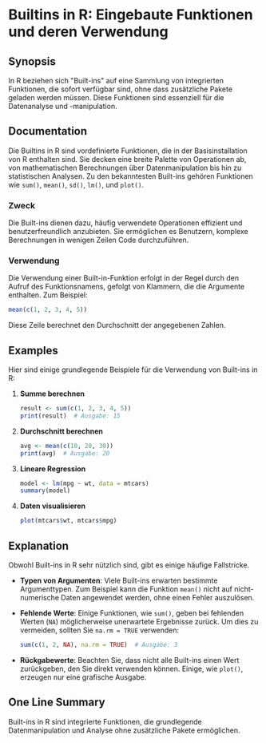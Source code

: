<!--
Meta Description: # Builtins in R: Eingebaute Funktionen und deren Verwendung ## Synopsis In R beziehen sich "Built-ins" auf eine Sammlung von integrierten Funktionen, ...
Meta Keywords: die, built, ins, funktionen, von
-->

# Builtins in R: Eingebaute Funktionen und deren Verwendung 

## Synopsis
In R beziehen sich "Built-ins" auf eine Sammlung von integrierten Funktionen, die sofort verfügbar sind, ohne dass zusätzliche Pakete geladen werden müssen. Diese Funktionen sind essenziell für die Datenanalyse und -manipulation.

## Documentation
Die Builtins in R sind vordefinierte Funktionen, die in der Basisinstallation von R enthalten sind. Sie decken eine breite Palette von Operationen ab, von mathematischen Berechnungen über Datenmanipulation bis hin zu statistischen Analysen. Zu den bekanntesten Built-ins gehören Funktionen wie `sum()`, `mean()`, `sd()`, `lm()`, und `plot()`. 

### Zweck
Die Built-ins dienen dazu, häufig verwendete Operationen effizient und benutzerfreundlich anzubieten. Sie ermöglichen es Benutzern, komplexe Berechnungen in wenigen Zeilen Code durchzuführen.

### Verwendung
Die Verwendung einer Built-in-Funktion erfolgt in der Regel durch den Aufruf des Funktionsnamens, gefolgt von Klammern, die die Argumente enthalten. Zum Beispiel:

```R
mean(c(1, 2, 3, 4, 5))
```

Diese Zeile berechnet den Durchschnitt der angegebenen Zahlen.

## Examples
Hier sind einige grundlegende Beispiele für die Verwendung von Built-ins in R:

1. **Summe berechnen**
   ```R
   result <- sum(c(1, 2, 3, 4, 5))
   print(result)  # Ausgabe: 15
   ```

2. **Durchschnitt berechnen**
   ```R
   avg <- mean(c(10, 20, 30))
   print(avg)  # Ausgabe: 20
   ```

3. **Lineare Regression**
   ```R
   model <- lm(mpg ~ wt, data = mtcars)
   summary(model)
   ```

4. **Daten visualisieren**
   ```R
   plot(mtcars$wt, mtcars$mpg)
   ```

## Explanation
Obwohl Built-ins in R sehr nützlich sind, gibt es einige häufige Fallstricke. 

- **Typen von Argumenten**: Viele Built-ins erwarten bestimmte Argumenttypen. Zum Beispiel kann die Funktion `mean()` nicht auf nicht-numerische Daten angewendet werden, ohne einen Fehler auszulösen.

- **Fehlende Werte**: Einige Funktionen, wie `sum()`, geben bei fehlenden Werten (`NA`) möglicherweise unerwartete Ergebnisse zurück. Um dies zu vermeiden, sollten Sie `na.rm = TRUE` verwenden:

  ```R
  sum(c(1, 2, NA), na.rm = TRUE)  # Ausgabe: 3
  ```

- **Rückgabewerte**: Beachten Sie, dass nicht alle Built-ins einen Wert zurückgeben, den Sie direkt verwenden können. Einige, wie `plot()`, erzeugen nur eine grafische Ausgabe.

## One Line Summary
Built-ins in R sind integrierte Funktionen, die grundlegende Datenmanipulation und Analyse ohne zusätzliche Pakete ermöglichen.